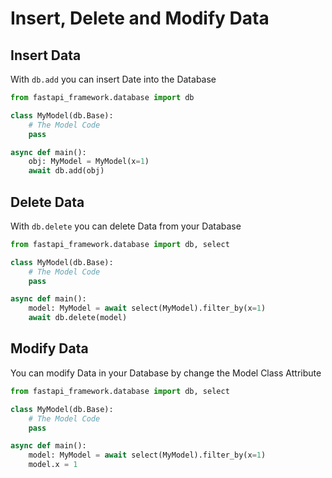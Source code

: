 # Insert, Delete and Modify Data

## Insert Data

With `db.add` you can insert Date into the Database

```python
from fastapi_framework.database import db

class MyModel(db.Base):
    # The Model Code
    pass

async def main():
    obj: MyModel = MyModel(x=1)
    await db.add(obj)
```

## Delete Data

With `db.delete` you can delete Data from your Database

```python
from fastapi_framework.database import db, select

class MyModel(db.Base):
    # The Model Code
    pass

async def main():
    model: MyModel = await select(MyModel).filter_by(x=1)
    await db.delete(model)
```

## Modify Data

You can modify Data in your Database by change the Model Class Attribute

```python
from fastapi_framework.database import db, select

class MyModel(db.Base):
    # The Model Code
    pass

async def main():
    model: MyModel = await select(MyModel).filter_by(x=1)
    model.x = 1
```

